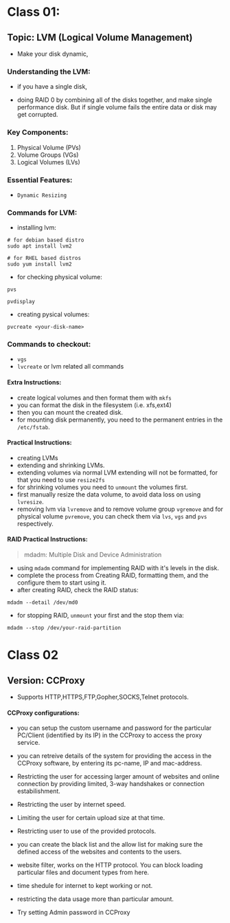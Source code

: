 # Class 01:

## Topic: LVM (Logical Volume Management)

- Make your disk dynamic,

### Understanding the LVM:

- if you have a single disk,

- doing RAID 0 by combining all of the disks together, and make single performance disk.
  But if single volume fails the entire data or disk may get corrupted.

### Key Components:

1. Physical Volume (PVs)
2. Volume Groups (VGs)
3. Logical Volumes (LVs)

### Essential Features:

- `Dynamic Resizing`

### Commands for LVM:

- installing lvm:

```
# for debian based distro
sudo apt install lvm2
```

```
# for RHEL based distros
sudo yum install lvm2
```

- for checking physical volume:

```
pvs
```

```
pvdisplay
```

- creating pysical volumes:

```
pvcreate <your-disk-name>
```

### Commands to checkout:

- `vgs`
- `lvcreate` or lvm related all commands

#### Extra Instructions:

- create logical volumes and then format them with `mkfs`
- you can format the disk in the filesystem (i.e. xfs,ext4)
- then you can mount the created disk.
- for mounting disk permanently, you need to the permanent entries in the `/etc/fstab`.

#### Practical Instructions:

- creating LVMs
- extending and shrinking LVMs.
- extending volumes via normal LVM extending will not be formatted,
  for that you need to use `resize2fs`
- for shrinking volumes you need to `unmount` the volumes first.
- first manually resize the data volume, to avoid data loss on using `lvresize`.
- removing lvm via `lvremove` and to remove volume group `vgremove` and for physical volume `pvremove`, you can check
  them via `lvs`, `vgs` and `pvs` respectively.

#### RAID Practical Instructions:

> mdadm: Multiple Disk and Device Administration

- using `mdadm` command for implementing RAID with it's levels in the disk.
- complete the process from Creating RAID, formatting them, and the configure them to start
  using it.
- after creating RAID, check the RAID status:

```
mdadm --detail /dev/md0
```

- for stopping RAID, `unmount` your first and the stop them via:

```
mdadm --stop /dev/your-raid-partition
```

# Class 02

## Version: CCProxy

- Supports HTTP,HTTPS,FTP,Gopher,SOCKS,Telnet protocols.

#### CCProxy configurations:

- you can setup the custom username and password for the
  particular PC/Client (identified by its IP) in the CCProxy
  to access the proxy service.

- you can retreive details of the system for providing the
  access in the CCProxy software, by entering its pc-name,
  IP and mac-address.

- Restricting the user for accessing larger amount of websites
  and online connection by providing limited, 3-way handshakes or
  connection estabilishment.

- Restricting the user by internet speed.

- Limiting the user for certain upload size at that time.

- Restricting user to use of the provided protocols.

- you can create the black list and the allow list for making
  sure the defined access of the websites and contents to the
  users.

- website filter, works on the HTTP protocol. You can block
  loading particular files and document types from here.

- time shedule for internet to kept working or not.

- restricting the data usage more than particular amount.

- Try setting Admin password in CCProxy
